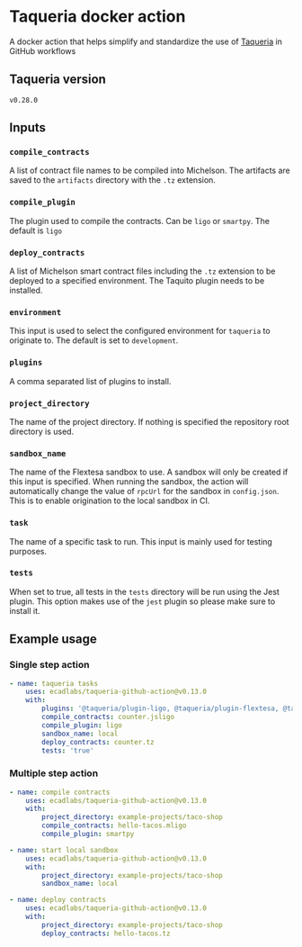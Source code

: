 # Taqueria docker action

A docker action that helps simplify and standardize the use of [Taqueria](https://taqueria.io/) in GitHub workflows

## Taqueria version
`v0.28.0`

## Inputs

### `compile_contracts`

A list of contract file names to be compiled into Michelson. The artifacts are saved to the `artifacts` directory with the `.tz` extension.

### `compile_plugin`

The plugin used to compile the contracts. Can be `ligo` or `smartpy`. The default is `ligo`

### `deploy_contracts`

A list of Michelson smart contract files including the `.tz` extension to be deployed to a specified environment. The Taquito plugin needs to be installed.

### `environment`

This input is used to select the configured environment for `taqueria` to originate to. The default is set to `development`.


### `plugins`

A comma separated list of plugins to install.
### `project_directory`

The name of the project directory. If nothing is specified the repository root directory is used.

### `sandbox_name`

The name of the Flextesa sandbox to use. A sandbox will only be created if this input is specified. When running the sandbox, the action will automatically change the value of `rpcUrl` for the sandbox in `config.json`. This is to enable origination to the local sandbox in CI.

### `task`

The name of a specific task to run. This input is mainly used for testing purposes.

### `tests`

When set to true, all tests in the `tests` directory will be run using the Jest plugin. This option makes use of the `jest` plugin so please make sure to install it. 

## Example usage

### Single step action
```yaml
- name: taqueria tasks
    uses: ecadlabs/taqueria-github-action@v0.13.0
    with:
        plugins: '@taqueria/plugin-ligo, @taqueria/plugin-flextesa, @taqueria/plugin-taquito, @taqueria/plugin-jest, @taqueria/plugin-smartpy'
        compile_contracts: counter.jsligo
        compile_plugin: ligo
        sandbox_name: local
        deploy_contracts: counter.tz
        tests: 'true'
```

### Multiple step action
```yaml
- name: compile contracts
    uses: ecadlabs/taqueria-github-action@v0.13.0
    with:
        project_directory: example-projects/taco-shop
        compile_contracts: hello-tacos.mligo
        compile_plugin: smartpy

- name: start local sandbox
    uses: ecadlabs/taqueria-github-action@v0.13.0
    with:
        project_directory: example-projects/taco-shop
        sandbox_name: local

- name: deploy contracts
    uses: ecadlabs/taqueria-github-action@v0.13.0
    with:
        project_directory: example-projects/taco-shop
        deploy_contracts: hello-tacos.tz
```